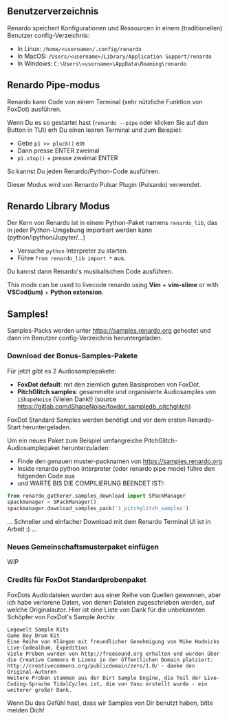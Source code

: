 

## Benutzerverzeichnis

Renardo speichert Konfigurationen und Ressourcen in einem (traditionellen) Benutzer config-Verzeichnis:

- In Linux: `/home/<username>/.config/renardo`
- In MacOS: `/Users/<username>/Library/Application Support/renardo`
- In Windows: `C:\Users\<username>\AppData\Roaming\renardo`

## Renardo Pipe-modus

Renardo kann Code von einem Terminal (sehr nützliche Funktion von FoxDot) ausführen.

Wenn Du es so gestartet hast (`renardo --pipe` oder klicken Sie auf den Button in TUI) erh Du einen leeren Terminal und zum Beispiel:

- Gebe `p1 >> pluck()` ein
- Dann presse ENTER zweimal
- `p1.stop()` + presse zweimal ENTER

So kannst Du jeden Renardo/Python-Code ausführen.

Dieser Modus wird von Renardo Pulsar Plugin (Pulsardo) verwendet.

## Renardo Library Modus

Der Kern von Renardo ist in einem Python-Paket namens `renardo_lib`, das in jeder Python-Umgebung importiert werden kann (python/ipython/Jupyter/...)

- Versuche `python` Interpreter zu starten.
- Führe `from renardo_lib import *` aus.

Du kannst dann Renardo's musikalischen Code ausführen.

This mode can be used to livecode renardo using **Vim** + **vim-slime** or with **VSCod(ium)** + **Python extension**.

## Samples!

Samples-Packs werden unter https://samples.renardo.org gehostet und dann im Benutzer config-Verzeichnis heruntergeladen.

### Download der Bonus-Samples-Pakete

Für jetzt gibt es 2 Audiosamplepakete:

- **FoxDot default**: mit den ziemlich guten Basisproben von FoxDot.
- **PitchGlitch samples**: gesammelte und organisierte Audiosamples von `iShapeNoise` (Vielen Dank!) (source https://gitlab.com/iShapeNoise/foxdot_sampledb_pitchglitch)

FoxDot Standard Samples werden benötigt und vor dem ersten Renardo-Start heruntergeladen.

Um ein neues Paket zum Beispiel umfangreiche PitchGlitch-Audiosamplepaket herunterzuladen:

- Finde den genauen muster-packnamen von https://samples.renardo.org
- Inside renardo python interpreter (oder renardo pipe mode) führe den folgenden Code aus
- und WARTE BIS DIE COMPILIERUNG BEENDET IST!:

```python
from renardo_gatherer.samples_download import SPackManager
spackmanager = SPackManager()
spackmanager.download_samples_pack('1_pitchglitch_samples')
```

... Schneller und einfacher Download mit dem Renardo Terminal UI ist in Arbeit :) ...


### Neues Gemeinschaftsmusterpaket einfügen

WIP

### Credits für FoxDot Standardprobenpaket

FoxDots Audiodateien wurden aus einer Reihe von Quellen gewonnen, aber ich habe verlorene Daten, von denen Dateien zugeschrieben werden, auf welche Originalautor. Hier ist eine Liste von Dank für die unbekannten Schöpfer von FoxDot's Sample Archiv.

    Legowelt Sample Kits
    Game Boy Drum Kit
    Eine Reihe von Klängen mit freundlicher Genehmigung von Mike Hodnicks Live-Codealbum, Expedition
    Viele Proben wurden von http://freesound.org erhalten und wurden über die Creative Commons 0 Lizenz in der öffentlichen Domain platziert: http://creativecommons.org/publicdomain/zero/1.0/ - danke den Original-Autoren
    Weitere Proben stammen aus der Dirt Sample Engine, die Teil der Live-Coding-Sprache TidalCycles ist, die von Yaxu erstellt wurde - ein weiterer großer Dank.

Wenn Du das Gefühl hast, dass wir Samples von Dir benutzt haben, bitte melden Dich!



